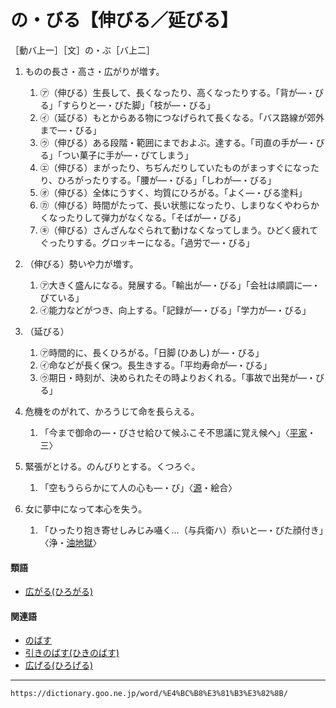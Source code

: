 # の・びる【伸びる／延びる】

［動バ上一］［文］の・ぶ［バ上二］
1.  ものの長さ・高さ・広がりが増す。    
    1.  ㋐（伸びる）生長して、長くなったり、高くなったりする。「背が―・びる」「すらりと―・びた脚」「枝が―・びる」        
    2.  ㋑（延びる）もとからある物につなげられて長くなる。「バス路線が郊外まで―・びる」        
    3.  ㋒（伸びる）ある段階・範囲にまでおよぶ。達する。「司直の手が―・びる」「つい菓子に手が―・びてしまう」        
    4.  ㋓（伸びる）まがったり、ちぢんだりしていたものがまっすぐになったり、ひろがったりする。「腰が―・びる」「しわが―・びる」        
    5.  ㋔（伸びる）全体にうすく、均質にひろがる。「よく―・びる塗料」        
    6.  ㋕（伸びる）時間がたって、長い状態になったり、しまりなくやわらかくなったりして弾力がなくなる。「そばが―・びる」        
    7.  ㋖（伸びる）さんざんなぐられて動けなくなってしまう。ひどく疲れてぐったりする。グロッキーになる。「過労で―・びる」
2. （伸びる）勢いや力が増す。    
    1.  ㋐大きく盛んになる。発展する。「輸出が―・びる」「会社は順調に―・びている」
    2.  ㋑能力などがつき、向上する。「記録が―・びる」「学力が―・びる」
3. （延びる）    
    1.  ㋐時間的に、長くひろがる。「日脚 (ひあし) が―・びる」        
    2.  ㋑命などが長く保つ。長生きする。「平均寿命が―・びる」        
    3.  ㋒期日・時刻が、決められたその時よりおくれる。「事故で出発が―・びる」        
4. 危機をのがれて、かろうじて命を長らえる。    
    1.  「今まで御命の―・びさせ給ひて候ふこそ不思議に覚え候へ」〈[平家](https://dictionary.goo.ne.jp/word/%E5%B9%B3%E5%AE%B6%E7%89%A9%E8%AA%9E/#jn-198120)・三〉
5. 緊張がとける。のんびりとする。くつろぐ。    
    1.  「空もうららかにて人の心も―・び」〈[源](https://dictionary.goo.ne.jp/word/%E6%BA%90%E6%B0%8F%E7%89%A9%E8%AA%9E/#jn-69890)・絵合〉
6. 女に夢中になって本心を失う。
    
    1.  「ひったり抱き寄せしみじみ囁く…（与兵衛ハ）忝いと―・びた顔付き」〈浄・[油地獄](https://dictionary.goo.ne.jp/word/%E5%A5%B3%E6%AE%BA%E6%B2%B9%E5%9C%B0%E7%8D%84/#jn-34628)〉
        

#### 類語

-   [広がる(ひろがる)](https://dictionary.goo.ne.jp/word/%E5%BA%83%E3%81%8C%E3%82%8B/#jn-188851)

#### 関連語

-   [のばす](https://dictionary.goo.ne.jp/word/%E4%BC%B8%E3%81%B0%E3%81%99/#jn-172188)
-   [引きのばす(ひきのばす)](https://dictionary.goo.ne.jp/word/%E5%BC%95%E4%BC%B8%E3%81%B0%E3%81%99/#jn-183850)
-   [広げる(ひろげる)](https://dictionary.goo.ne.jp/word/%E5%BA%83%E3%81%92%E3%82%8B/#jn-188863)

---
`https://dictionary.goo.ne.jp/word/%E4%BC%B8%E3%81%B3%E3%82%8B/`